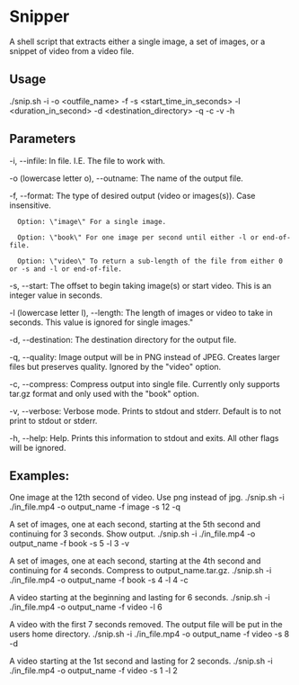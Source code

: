 # Snipper
  A shell script that extracts either a single image, a set of images, or a snippet of video from a video file.

## Usage
  ./snip.sh -i <infile> -o <outfile_name> -f <format> -s <start_time_in_seconds> -l <duration_in_second> -d <destination_directory> -q -c -v -h
  
## Parameters
  -i, --infile: In file. I.E. The file to work with.
  
  -o (lowercase letter o), --outname: The name of the output file.
  
  -f, --format: The type of desired output (video or images(s)). Case insensitive.
  
      Option: \"image\" For a single image.
  
      Option: \"book\" For one image per second until either -l or end-of-file.
  
      Option: \"video\" To return a sub-length of the file from either 0 or -s and -l or end-of-file.
  
  -s, --start: The offset to begin taking image(s) or start video. This is an integer value in seconds.
  
  -l  (lowercase letter l), --length: The length of images or video to take in seconds. This value is ignored for single images."
  
  -d, --destination: The destination directory for the output file.
  
  -q, --quality: Image output will be in PNG instead of JPEG. Creates larger files but preserves quality. Ignored by the \"video\" option.
  
  -c, --compress: Compress output into single file. Currently only supports tar.gz format and only used with the \"book\" option.
  
  -v, --verbose: Verbose mode. Prints to stdout and stderr. Default is to not print to stdout or stderr.
  
  -h, --help: Help. Prints this information to stdout and exits. All other flags will be ignored.
  
## Examples:
  One image at the 12th second of video. Use png instead of jpg.
      ./snip.sh -i ./in_file.mp4 -o output_name -f image -s 12 -q
  
  A set of images, one at each second, starting at the 5th second and continuing for 3 seconds. Show output.
      ./snip.sh -i ./in_file.mp4 -o output_name -f book -s 5 -l 3 -v
  
  A set of images, one at each second, starting at the 4th second and continuing for 4 seconds. Compress to output_name.tar.gz.
      ./snip.sh -i ./in_file.mp4 -o output_name -f book -s 4 -l 4 -c
  
  A video starting at the beginning and lasting for 6 seconds.
      ./snip.sh -i ./in_file.mp4 -o output_name -f video -l 6
  
  A video with the first 7 seconds removed. The output file will be put in the users home directory.
      ./snip.sh -i ./in_file.mp4 -o output_name -f video -s 8 -d
  
  A video starting at the 1st second and lasting for 2 seconds.
      ./snip.sh -i ./in_file.mp4 -o output_name -f video -s 1 -l 2
